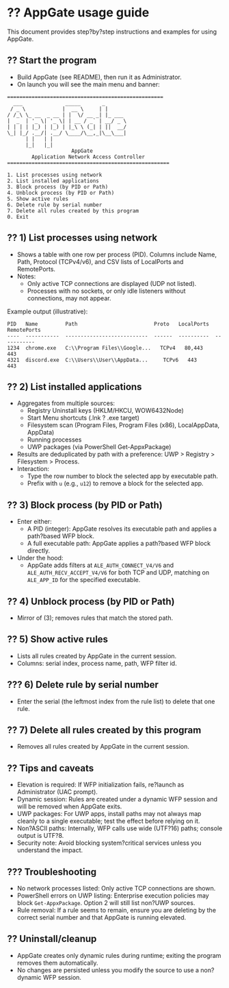 # ?? AppGate usage guide

This document provides step?by?step instructions and examples for using AppGate.

## ?? Start the program
- Build AppGate (see README), then run it as Administrator.
- On launch you will see the main menu and banner:
```
===================================================
  ___              _____       _       
 / _ \            |  __ \     | |      
/ /_\ \_ __  _ __ | |  \/ __ _| |_ ___ 
|  _  | '_ \| '_ \| | __ / _` | __/ _ \
| | | | |_) | |_) | |_\ \ (_| | ||  __/
\_| |_/ .__/| .__/ \____/\__,_|\__\___|
      | |   | |                        
      |_|   |_|                        
                     AppGate
        Application Network Access Controller
=====================================================
```

```
1. List processes using network
2. List installed applications
3. Block process (by PID or Path)
4. Unblock process (by PID or Path)
5. Show active rules
6. Delete rule by serial number
7. Delete all rules created by this program
0. Exit
```

## ?? 1) List processes using network
- Shows a table with one row per process (PID). Columns include Name, Path, Protocol (TCPv4/v6), and CSV lists of LocalPorts and RemotePorts.
- Notes:
  - Only active TCP connections are displayed (UDP not listed).
  - Processes with no sockets, or only idle listeners without connections, may not appear.

Example output (illustrative):
```
PID   Name         Path                         Proto   LocalPorts  RemotePorts
----  -----------  ---------------------------  ------  ----------  -----------
1234  chrome.exe   C:\\Program Files\\Google...   TCPv4   80,443     443
4321  discord.exe  C:\\Users\\User\\AppData...     TCPv6   443        443
```

## ?? 2) List installed applications
- Aggregates from multiple sources:
  - Registry Uninstall keys (HKLM/HKCU, WOW6432Node)
  - Start Menu shortcuts (.lnk ? .exe target)
  - Filesystem scan (Program Files, Program Files (x86), LocalAppData, AppData)
  - Running processes
  - UWP packages (via PowerShell Get-AppxPackage)
- Results are deduplicated by path with a preference: UWP > Registry > Filesystem > Process.
- Interaction:
  - Type the row number to block the selected app by executable path.
  - Prefix with `u` (e.g., `u12`) to remove a block for the selected app.

## ?? 3) Block process (by PID or Path)
- Enter either:
  - A PID (integer): AppGate resolves its executable path and applies a path?based WFP block.
  - A full executable path: AppGate applies a path?based WFP block directly.
- Under the hood:
  - AppGate adds filters at `ALE_AUTH_CONNECT_V4/V6` and `ALE_AUTH_RECV_ACCEPT_V4/V6` for both TCP and UDP, matching on `ALE_APP_ID` for the specified executable.

## ?? 4) Unblock process (by PID or Path)
- Mirror of (3); removes rules that match the stored path.

## ?? 5) Show active rules
- Lists all rules created by AppGate in the current session.
- Columns: serial index, process name, path, WFP filter id.

## ??? 6) Delete rule by serial number
- Enter the serial (the leftmost index from the rule list) to delete that one rule.

## ?? 7) Delete all rules created by this program
- Removes all rules created by AppGate in the current session.

## ?? Tips and caveats
- Elevation is required: If WFP initialization fails, re?launch as Administrator (UAC prompt).
- Dynamic session: Rules are created under a dynamic WFP session and will be removed when AppGate exits.
- UWP packages: For UWP apps, install paths may not always map cleanly to a single executable; test the effect before relying on it.
- Non?ASCII paths: Internally, WFP calls use wide (UTF?16) paths; console output is UTF?8.
- Security note: Avoid blocking system?critical services unless you understand the impact.

## ??? Troubleshooting
- No network processes listed: Only active TCP connections are shown.
- PowerShell errors on UWP listing: Enterprise execution policies may block `Get-AppxPackage`. Option 2 will still list non?UWP sources.
- Rule removal: If a rule seems to remain, ensure you are deleting by the correct serial number and that AppGate is running elevated.

## ?? Uninstall/cleanup
- AppGate creates only dynamic rules during runtime; exiting the program removes them automatically.
- No changes are persisted unless you modify the source to use a non?dynamic WFP session.
